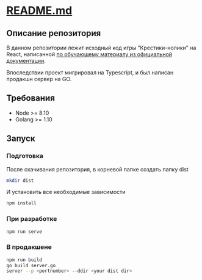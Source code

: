 # [README.md]()

## Описание репозитория

В данном репозитории лежит исходный код игры "Крестики-нолики" на React, написанной [по обучающему материалу из официальной документации](https://ru.reactjs.org/tutorial/tutorial.html).

Впоследствии проект мигрировал на Typescript, и был написан продакшн сервер на GO.

## Требования

- Node >= 8.10
- Golang >= 1.10

## Запуск

### Подготовка

После скачивания репозитория, в корневой папке создать папку dist

```bash
mkdir dist
```

И установить все необходимые зависимости

```bash
npm install
```

### При разработке
```bash
npm run serve
```

### В продакшене
```bash
npm run build
go build server.go
server --p <portnumber> --ddir <your dist dir>
```